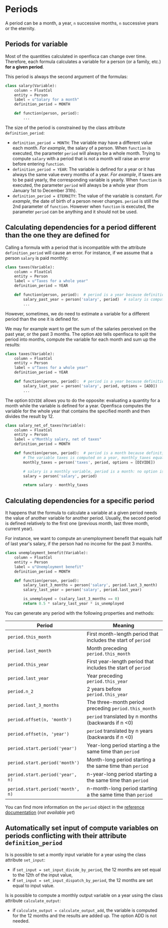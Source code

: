 # Periods

A period can be a month, a year, `n` successive months, `n` successive years or the eternity.


## Periods for variable

Most of the quantities calculated in openfisca can change over time. Therefore, each formula calculates a variable for a person (or a family, etc.) **for a given period**.

This period is always the second argument of the formulas:

```py
class salary(Variable):
    column = FloatCol
    entity = Person
    label = u"Salary for a month"
    definition_period = MONTH

    def function(person, period):
        ...
```

The size of the period is constrained by the class attribute `definition_period`:
  - `definition_period = MONTH`: The variable may have a different value each month. *For example*, the salary of a person. When `function` is executed, the parameter `period` will always be a whole month. Trying to compute `salary` with a period that is not a month will raise an error before entering `function`.
  - `definition_period = YEAR`: The variable is defined for a year or it has always the same value every months of a year. *For example*, if taxes are to be paid yearly, the corresponding variable is yearly. When `function` is executed, the parameter `period` will always be a whole year (from January 1st to December 31th).
  - `definition_period = ETERNITY`: The value of the variable is constant. *For example*, the date of birth of a person never changes. `period` is still the 2nd parameter of `function`. However when `function` is executed, the parameter `period` can be anything and it should not be used.


## Calculating dependencies for a period different than the one they are defined for

Calling a formula with a period that is incompatible with the attribute `definition_period` will cause an error. For instance, if we assume that a person `salary` is paid monthly:

```py
class taxes(Variable):
    column = FloatCol
    entity = Person
    label = u"Taxes for a whole year"
    definition_period = YEAR

    def function(person, period):  # period is a year because definition_period = YEAR
        salary_past_year = person('salary', period)  # salary is computed on a year while it's a montly variable, openfisca will complain
        ...
```

However, sometimes, we do need to estimate a variable for a different period than the one it is defined for.

We may for example want to get the sum of the salaries perceived on the past year, or the past 3 months. The option `ADD` tells openfisca to split the period into months, compute the variable for each month and sum up the results:

```py
class taxes(Variable):
    column = FloatCol
    entity = Person
    label = u"Taxes for a whole year"
    definition_period = YEAR

    def function(person, period):  # period is a year because definition_period = YEAR
        salary_last_year = person('salary', period, options = [ADD])
        ...
```

The option `DIVIDE` allows you to do the opposite: evaluating a quantity for a month while the variable is defined for a year. Openfisca computes the variable for the whole year that contains the specified month and then divides the result by 12.

```py
class salary_net_of_taxes(Variable):
    column = FloatCol
    entity = Person
    label = u"Monthly salary, net of taxes"
    definition_period = MONTH

    def function(person, period):  # period is a month because definition_period = MONTH
        # The variable taxes is computed on a year, monthly_taxes equals the 12th of that result
        monthly_taxes = person('taxes', period, options = [DIVIDE])

        # salary is a monthly variable, period is a month: no option is required
        salary = person('salary', period)

        return salary - monthly_taxes
```


## Calculating dependencies for a specific period

It happens that the formula to calculate a variable at a given period needs the value of another variable for another period. Usually, the second period is defined relatively to the first one (previous month, last three month, current year).

For instance, we want to compute an unemployment benefit that equals half of last year's salary, if the person had no income for the past 3 months.

```py
class unemployment_benefit(Variable):
    column = FloatCol
    entity = Person
    label = u"Unemployment benefit"
    definition_period = MONTH

    def function(person, period):
        salary_last_3_months = person('salary', period.last_3_month)
        salary_last_year = person('salary', period.last_year)

        is_unemployed = (salary_last_3_months == 0)
        return 0.5 * salary_last_year * is_unemployed
```

You can generate any period with the following properties and methods:

| Period                            | Meaning                                                      |
|-----------------------------------|--------------------------------------------------------------|
| `period.this_month`               | First month-length period that includes the start of `period`|
| `period.last_month`               | Month preceding `period.this_month`                          |
| `period.this_year`                | First year-length period that includes the start of `period` |
| `period.last_year`                | Year preceding `period.this_year`                            |
| `period.n_2`                      | 2 years before `period.this_year`                            |
| `period.last_3_months`            | The three-month period preceding `period.this_month`         |
| `period.offset(n, 'month')`       | `period` translated by n months (backwards if n <0)          |
| `period.offset(n, 'year')`        | `period` translated by n years (backwards if n <0)           |
| `period.start.period('year')`     | Year-long period starting a the same time than `period`      |
| `period.start.period('month')`    | Month-long period starting a the same time than `period`     |
| `period.start.period('year', n)`  | n-year-long period starting a the same time than `period`    |
| `period.start.period('month', n)` | n-month-long period starting a the same time than `period`   |

You can find more information on the `period` object in the [reference documentation]() (_not available yet_)


## Automatically set input of compute variables on periods conflicting with their attribute `definition_period`

Is is possible to set a montly input variable for a year using the class attribute `set_input`:

* if `set_input = set_input_divide_by_period`, the 12 months are set equal to the 12th of the input value,
* if `set_input = set_input_dispatch_by_period`, the 12 months are set equal to input value.

Is is possible to compute a monthly output variable on a year using the class attribute `calculate_output`:

* if `calculate_output = calculate_output_add`, the variable is computed for the 12 months and the results are added up. The option ADD is not needed.
